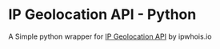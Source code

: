 # IP Geolocation API - Python
A Simple python wrapper for <a href="https://ipwhois.io">IP Geolocation API</a> by ipwhois.io